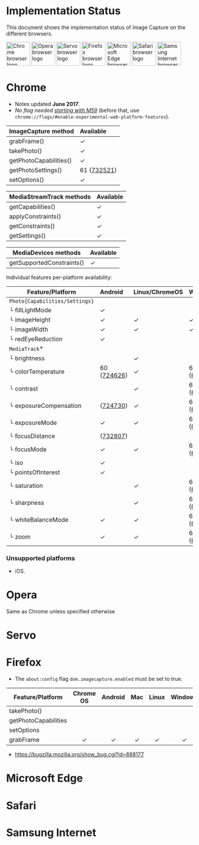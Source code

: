 # Implementation Status
This document shows the implementation status of Image Capture on the
different browsers.

<a href="#chrome"><img width=64 src="https://raw.githubusercontent.com/alrra/browser-logos/master/src/chrome/chrome_128x128.png" alt="Chrome browser logo"></a>
<a href="#opera"><img width=64 src="https://raw.githubusercontent.com/alrra/browser-logos/master/src/opera/opera_128x128.png" alt="Opera browser logo"></a>
<a href="#servo"><img width=64 src="https://raw.githubusercontent.com/alrra/browser-logos/master/src/browser.html/browser.html_128x128.png" alt="Servo browser logo"></a>
<a href="#firefox"><img width=64 src="https://raw.githubusercontent.com/alrra/browser-logos/master/src/firefox/firefox_128x128.png" alt="Firefox browser logo"></a>
<a href="#microsoft-edge"><img width=64 src="https://raw.githubusercontent.com/alrra/browser-logos/master/src/edge/edge_128x128.png" alt="Microsoft Edge browser logo"></a>
<a href="#microsoft-edge"><img width=64 src="https://raw.githubusercontent.com/alrra/browser-logos/master/src/safari/safari_128x128.png" alt="Safari browser logo"></a>
<a href="#samsung-internet"><img width=64 src="https://raw.githubusercontent.com/alrra/browser-logos/master/src/samsung-internet/samsung-internet_128x128.png" alt="Samsung Internet browser logo"></a>

# Chrome
* Notes updated **June 2017**.
* *No flag needed [starting with M59](https://www.chromestatus.com/features/4843864737185792)*  (before that, use `chrome://flags/#enable-experimental-web-platform-features`).

ImageCapture method       |Available                               |
------------------------- | :------------------------------------- |
grabFrame()               | ✓                                      |
takePhoto()               | ✓                                      |
getPhotoCapabilities()    | ✓                                      |
getPhotoSettings()        | 61 ([732521](https://crbug.com/732521))|
setOptions()              | ✓                                      |

MediaStreamTrack methods  | Available  |
------------------------- | :--------- |
getCapabilities()         | ✓          |
applyConstraints()        | ✓          |
getConstraints()          | ✓          |
getSettings()             | ✓          |

MediaDevices methods      | Available  |
------------------------- | :--------- |
getSupportedConstraints() | ✓          |

Individual features per-platform availability:

Feature/Platform          | Android                               | Linux/ChromeOS | Windows                                 | Mac |
------------------------- | :------------------------------------ | :------------  | :-------------------------------------- | :-  |
`Photo{Capabilities/Settings}`|                                   |                |                                         |     |
└ fillLightMode           | ✓                                     |                |                                         |     |
└ imageHeight             | ✓                                     | ✓              | ✓                                       | ✓   |
└ imageWidth              | ✓                                     | ✓              | ✓                                       | ✓   |
└ redEyeReduction         | ✓                                     |                |                                         |     |
`MediaTrack`*             |                                       |                |                                         |     |
└ brightness              |                                       | ✓              |                                         |     |
└ colorTemperature        |60 ([724626](https://crbug.com/724626))| ✓              | 60 ([657128](https://crbug.com/657128)) |     |
└ contrast                |                                       | ✓              | 60 ([657128](https://crbug.com/657128)) |     |
└ exposureCompensation    |   ([724730](https://crbug.com/724730))| ✓              | 60 ([657128](https://crbug.com/657128)) |     |
└ exposureMode            | ✓                                     | ✓              | 60 ([657128](https://crbug.com/657128)) |     |
└ focusDistance           |   ([732807](https://crbug.com/732807))|                |                                         |     |
└ focusMode               | ✓                                     | ✓              | 60 ([657128](https://crbug.com/657128)) |     |
└ iso                     | ✓                                     |                |                                         |     |
└ pointsOfInterest        | ✓                                     |                |                                         |     |
└ saturation              |                                       | ✓              | 60 ([657128](https://crbug.com/657128)) |     |
└ sharpness               |                                       | ✓              | 60 ([657128](https://crbug.com/657128)) |     |
└ whiteBalanceMode        | ✓                                     | ✓              | 60 ([657128](https://crbug.com/657128)) |     |
└ zoom                    | ✓                                     | ✓              | 60 ([657128](https://crbug.com/657128)) |     |

### Unsupported platforms

* iOS.

# Opera
Same as Chrome unless specified otherwise

# Servo

# Firefox

* The `about:config` flag `dom.imagecapture.enabled` must be set to true.

Feature/Platform          | Chrome OS | Android | Mac | Linux | Windows |
------------------------- | :-------: | :-----: | :-: | :---: | :-----: |
takePhoto()               |           |         |     |       |         |
getPhotoCapabilities      |           |         |     |       |         |
setOptions                |           |         |     |       |         |
grabFrame                 | ✓         | ✓       | ✓   | ✓     | ✓       |

- https://bugzilla.mozilla.org/show_bug.cgi?id=888177

# Microsoft Edge

# Safari

# Samsung Internet
